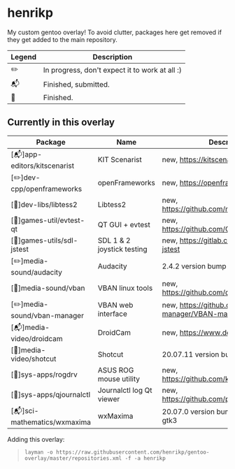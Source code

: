 henrikp
==============

My custom gentoo overlay! To avoid clutter, packages here get removed if they get added to the main repository.

Legend | Description
------- | -----------
:pencil2: | In progress, don't expect it to work at all :)
:mailbox_with_mail: | Finished, submitted.
:green_book: | Finished.

Currently in this overlay
-------------------------

Package | Name | Description
------- | ---- | -----------
[:mailbox_with_mail:]app-editors/kitscenarist | KIT Scenarist | new, https://kitscenarist.ru/en/
[:pencil2:]dev-cpp/openframeworks | openFrameworks | new, https://openframeworks.cc/ 
[:green_book:]dev-libs/libtess2 | Libtess2 | new, https://github.com/memononen/libtess2 
[:green_book:]games-util/evtest-qt | QT GUI + evtest | new, https://github.com/Grumbel/evtest-qt
[:green_book:]games-utils/sdl-jstest | SDL 1 & 2 joystick testing | new, https://gitlab.com/sdl-jstest/sdl-jstest
[:pencil2:]media-sound/audacity | Audacity | 2.4.2 version bump
[:green_book:]media-sound/vban | VBAN linux tools | new, https://github.com/quiniouben/vban
[:pencil2:]media-sound/vban-manager | VBAN web interface | new, https://github.com/VBAN-manager/VBAN-manager 
[:mailbox_with_mail:]media-video/droidcam | DroidCam | new, https://www.dev47apps.com/
[:green_book:]media-video/shotcut | Shotcut | 20.07.11 version bump
[:green_book:]sys-apps/rogdrv | ASUS ROG mouse utility | new, https://github.com/kyokenn/rogdrv
[:green_book:]sys-apps/qjournalctl | Journalctl log Qt viewer | new, https://github.com/pentix/qjournalctl
[:mailbox_with_mail:]sci-mathematics/wxmaxima | wxMaxima | 20.07.0 version bump, move to 3.0-gtk3

Adding this overlay:
> `layman -o https://raw.githubusercontent.com/henrikp/gentoo-overlay/master/repositories.xml
-f -a henrikp`
